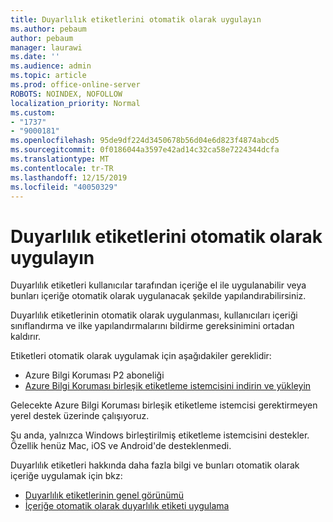 ```yaml
---
title: Duyarlılık etiketlerini otomatik olarak uygulayın
ms.author: pebaum
author: pebaum
manager: laurawi
ms.date: ''
ms.audience: admin
ms.topic: article
ms.prod: office-online-server
ROBOTS: NOINDEX, NOFOLLOW
localization_priority: Normal
ms.custom:
- "1737"
- "9000181"
ms.openlocfilehash: 95de9df224d3450678b56d04e6d823f4874abcd5
ms.sourcegitcommit: 0f0186044a3597e42ad14c32ca58e7224344dcfa
ms.translationtype: MT
ms.contentlocale: tr-TR
ms.lasthandoff: 12/15/2019
ms.locfileid: "40050329"
---
```

# <a name="auto-apply-sensitivity-labels"></a>Duyarlılık etiketlerini otomatik olarak uygulayın

Duyarlılık etiketleri kullanıcılar tarafından içeriğe el ile uygulanabilir veya bunları içeriğe otomatik olarak uygulanacak şekilde yapılandırabilirsiniz.

Duyarlılık etiketlerinin otomatik olarak uygulanması, kullanıcıları içeriği sınıflandırma ve ilke yapılandırmalarını bildirme gereksinimini ortadan kaldırır.

Etiketleri otomatik olarak uygulamak için aşağıdakiler gereklidir:

- Azure Bilgi Koruması P2 aboneliği
- [Azure Bilgi Koruması birleşik etiketleme istemcisini indirin ve yükleyin](https://docs.microsoft.com/azure/information-protection/rms-client/install-unifiedlabelingclient-app)

Gelecekte Azure Bilgi Koruması birleşik etiketleme istemcisi gerektirmeyen yerel destek üzerinde çalışıyoruz.

Şu anda, yalnızca Windows birleştirilmiş etiketleme istemcisini destekler.  Özellik henüz Mac, iOS ve Android'de desteklenmedi.

Duyarlılık etiketleri hakkında daha fazla bilgi ve bunları otomatik olarak içeriğe uygulamak için bkz:

- [Duyarlılık etiketlerinin genel görünümü](https://docs.microsoft.com/office365/securitycompliance/sensitivity-labels)
- [İçeriğe otomatik olarak duyarlılık etiketi uygulama](https://docs.microsoft.com/office365/securitycompliance/apply_sensitivity_label_automatically)